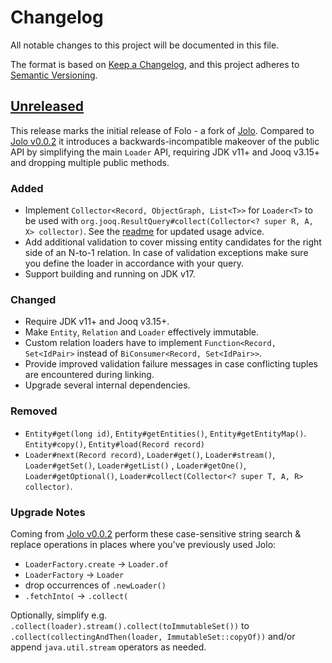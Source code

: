 # Changelog

All notable changes to this project will be documented in this file.

The format is based on [Keep a Changelog](https://keepachangelog.com/en/1.0.0/), and this project adheres
to [Semantic Versioning](https://semver.org/spec/v2.0.0.html).

## [Unreleased]

This release marks the initial release of Folo - a fork of [Jolo]. Compared
to [Jolo v0.0.2](https://github.com/PicnicSupermarket/jolo/releases/tag/v0.0.2) it introduces a backwards-incompatible
makeover of the public API by simplifying the main `Loader` API, requiring JDK v11+ and Jooq v3.15+ and dropping
multiple public methods.

### Added

- Implement `Collector<Record, ObjectGraph, List<T>>` for `Loader<T>` to be used
  with `org.jooq.ResultQuery#collect(Collector<? super R, A, X> collector)`. See the [readme](README.md) for updated
  usage advice.
- Add additional validation to cover missing entity candidates for the right side of an N-to-1 relation. In case of
  validation exceptions make sure you define the loader in accordance with your query.
- Support building and running on JDK v17.

### Changed

- Require JDK v11+ and Jooq v3.15+.
- Make `Entity`, `Relation` and `Loader` effectively immutable.
- Custom relation loaders have to implement `Function<Record, Set<IdPair>` instead of `BiConsumer<Record, Set<IdPair>>`.
- Provide improved validation failure messages in case conflicting tuples are encountered during linking.
- Upgrade several internal dependencies.

### Removed

- `Entity#get(long id)`, `Entity#getEntities()`, `Entity#getEntityMap()`. `Entity#copy()`, `Entity#load(Record record)`
- `Loader#next(Record record)`, `Loader#get()`, `Loader#stream()`, `Loader#getSet()`, `Loader#getList()`
  , `Loader#getOne()`, `Loader#getOptional()`, `Loader#collect(Collector<? super T, A, R> collector)`.

### Upgrade Notes

Coming from [Jolo v0.0.2](https://github.com/PicnicSupermarket/jolo/releases/tag/v0.0.2) perform these case-sensitive
string search & replace operations in places where you've previously used Jolo:

- `LoaderFactory.create` -> `Loader.of`
- `LoaderFactory` -> `Loader`
- drop occurrences of `.newLoader()`
- `.fetchInto(` -> `.collect(`

Optionally, simplify e.g. `.collect(loader).stream().collect(toImmutableSet())`
to `.collect(collectingAndThen(loader, ImmutableSet::copyOf))` and/or append `java.util.stream` operators as needed.

[Unreleased]: https://github.com/ferdinand-swoboda/folo/compare/v0.0.2...HEAD

[Jolo]: https://github.com/PicnicSupermarket/jolo
